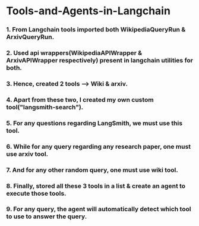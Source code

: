 # Tools-and-Agents-in-Langchain

### 1. From Langchain tools imported both WikipediaQueryRun & ArxivQueryRun.
### 2. Used api wrappers(WikipediaAPIWrapper & ArxivAPIWrapper respectively) present in langchain utilities for both.
### 3. Hence, created 2 tools --> Wiki & arxiv.
### 4. Apart from these two, I created my own custom tool("langsmith-search").
### 5. For any questions regarding LangSmith, we must use this tool.
### 6. While for any query regarding any research paper, one must use arxiv tool.
### 7. And for any other random query, one must use wiki tool.
### 8. Finally, stored all these 3 tools in a list & create an agent to execute those tools.
### 9. For any query, the agent will automatically detect which tool to use to answer the query.
